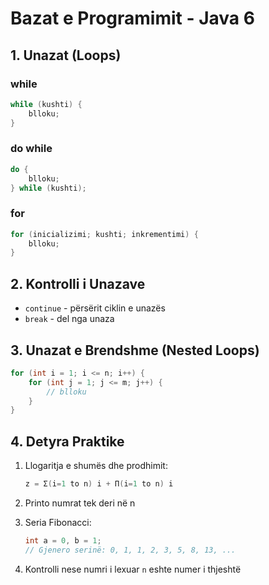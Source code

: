 # Bazat e Programimit - Java 6

## 1. Unazat (Loops)

### while

```cpp
while (kushti) {
    blloku;
}
```

### do while

```cpp
do {
    blloku;
} while (kushti);
```

### for

```cpp
for (inicializimi; kushti; inkrementimi) {
    blloku;
}
```

## 2. Kontrolli i Unazave

- `continue` - përsërit ciklin e unazës
- `break` - del nga unaza

## 3. Unazat e Brendshme (Nested Loops)

```cpp
for (int i = 1; i <= n; i++) {
    for (int j = 1; j <= m; j++) {
        // blloku
    }
}
```

## 4. Detyra Praktike

1. Llogaritja e shumës dhe prodhimit:

   ```cpp
   z = Σ(i=1 to n) i + Π(i=1 to n) i
   ```

2. Printo numrat tek deri në n

3. Seria Fibonacci:

   ```cpp
   int a = 0, b = 1;
   // Gjenero serinë: 0, 1, 1, 2, 3, 5, 8, 13, ...
   ```

4. Kontrolli nese numri i lexuar `n` eshte numer i thjeshtë
